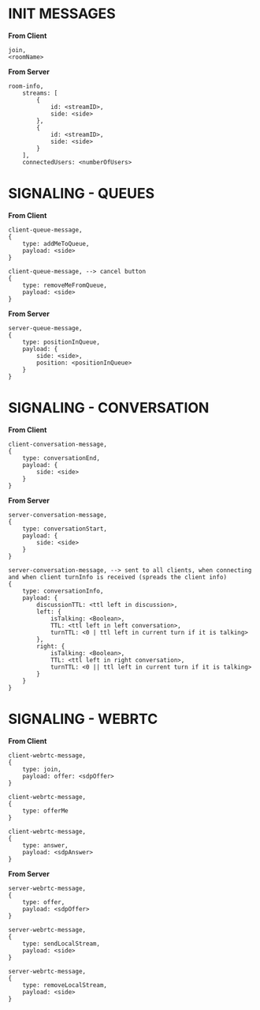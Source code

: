 INIT MESSAGES
=====================
**From Client**

```
join,
<roomName>
```

**From Server**

```
room-info,
	streams: [
		{
			id: <streamID>,
			side: <side>
		},
		{
			id: <streamID>,
			side: <side>
		}
	],
	connectedUsers: <numberOfUsers>

```

SIGNALING - QUEUES
=====================
**From Client**

```
client-queue-message,
{
	type: addMeToQueue,
	payload: <side>
}
```
```
client-queue-message, --> cancel button
{
	type: removeMeFromQueue,
	payload: <side>
}
```

**From Server**

```
server-queue-message,
{
	type: positionInQueue,
	payload: {
		side: <side>,
		position: <positionInQueue>
	}
}
```


SIGNALING - CONVERSATION
=====================
**From Client**
```
client-conversation-message, 
{
	type: conversationEnd,
	payload: {
		side: <side>
	}
}
```

**From Server**
```
server-conversation-message,
{
	type: conversationStart,
	payload: {
		side: <side>
	}
}
```

```
server-conversation-message, --> sent to all clients, when connecting and when client turnInfo is received (spreads the client info) 
{
	type: conversationInfo,
	payload: {
		discussionTTL: <ttl left in discussion>,
		left: {
			isTalking: <Boolean>,
			TTL: <ttl left in left conversation>,
			turnTTL: <0 | ttl left in current turn if it is talking> 
		},
		right: {
			isTalking: <Boolean>,
			TTL: <ttl left in right conversation>,
			turnTTL: <0 || ttl left in current turn if it is talking>
		}
	}
}
```


SIGNALING - WEBRTC
=====================
**From Client**

```
client-webrtc-message,
{
	type: join,
	payload: offer: <sdpOffer>
}
```

```
client-webrtc-message,
{
	type: offerMe
}
```

```
client-webrtc-message,
{
	type: answer,
	payload: <sdpAnswer>
}
```

**From Server**
```
server-webrtc-message,
{
	type: offer,
	payload: <sdpOffer>
}
```

```
server-webrtc-message,
{
	type: sendLocalStream,
	payload: <side>
}
```

```
server-webrtc-message,
{
	type: removeLocalStream,
	payload: <side>
}
```
